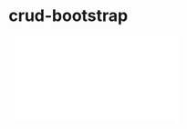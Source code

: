 ﻿# crud-bootstrap
![Design preview for the NFT preview card component coding challenge](./img/screencapture-abdulrahman14salah-github-io-crud-bootstrap-2023-05-24-05_11_42.pdf)
